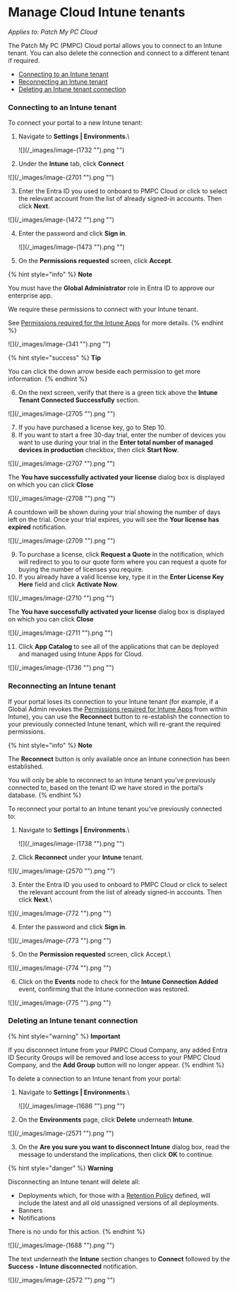 # Manage Cloud Intune tenants

_Applies to: Patch My PC Cloud_

The Patch My PC (PMPC) Cloud portal allows you to connect to an Intune tenant. You can also delete the connection and connect to a different tenant if required.

* [Connecting to an Intune tenant](manage-cloud-intune-tenants.md#connecting-to-an-intune-tenant)
* [Reconnecting an Intune tenant](manage-cloud-intune-tenants.md#reconnecting-an-intune-tenant)
* [Deleting an Intune tenant connection](manage-cloud-intune-tenants.md#deleting-an-intune-tenant-connection)

### Connecting to an Intune tenant

To connect your portal to a new Intune tenant:

1.  Navigate to **Settings | Environments**.\\

    !\[]\(/\_images/image-(1732 "").png "")
2. Under the **Intune** tab, click **Connect**

!\[]\(/\_images/image-(2701 "").png "")

3. Enter the Entra ID you used to onboard to PMPC Cloud or click to select the relevant account from the list of already signed-in accounts. Then click **Next**.

!\[]\(/\_images/image-(1472 "").png "")

4.  Enter the password and click **Sign in**.

    !\[]\(/\_images/image-(1473 "").png "")
5. On the **Permissions requested** screen, click **Accept**.

{% hint style="info" %}
**Note**

You must have the **Global Administrator** role in Entra ID to approve our enterprise app.

We require these permissions to connect with your Intune tenant.

See [Permissions required for the Intune Apps](../../cloud-reference/cloud-permissions-reference/permissions-required-for-intune-apps.md) for more details.
{% endhint %}

!\[]\(/\_images/image-(341 "").png "")

{% hint style="success" %}
**Tip**

You can click the down arrow beside each permission to get more information.
{% endhint %}

6. On the next screen, verify that there is a green tick above the **Intune Tenant Connected Successfully** section.

!\[]\(/\_images/image-(2705 "").png "")

7. If you have purchased a license key, go to Step 10.
8. If you want to start a free 30-day trial, enter the number of devices you want to use during your trial in the **Enter total number of managed devices in production** checkbox, then click **Start Now**.

!\[]\(/\_images/image-(2707 "").png "")

The **You have successfully activated your license** dialog box is displayed on which you can click **Close**

!\[]\(/\_images/image-(2708 "").png "")

A countdown will be shown during your trial showing the number of days left on the trial. Once your trial expires, you will see the **Your license has expired** notification.

!\[]\(/\_images/image-(2709 "").png "")

9. To purchase a license, click **Request a Quote** in the notification, which will redirect to you to our quote form where you can request a quote for buying the number of licenses you require.
10. If you already have a valid license key, type it in the **Enter License Key Here** field and click **Activate Now**.

!\[]\(/\_images/image-(2710 "").png "")

The **You have successfully activated your license** dialog box is displayed on which you can click **Close**

!\[]\(/\_images/image-(2711 "").png "")

11. Click **App Catalog** to see all of the applications that can be deployed and managed using Intune Apps for Cloud.

!\[]\(/\_images/image-(1736 "").png "")

### Reconnecting an Intune tenant

If your portal loses its connection to your Intune tenant (for example, if a Global Admin revokes the [Permissions required for Intune Apps](../../cloud-reference/cloud-permissions-reference/permissions-required-for-intune-apps.md) from within Intune), you can use the **Reconnect** button to re-establish the connection to your previously connected Intune tenant, which will re-grant the required permissions.

{% hint style="info" %}
**Note**

The **Reconnect** button is only available once an Intune connection has been established.

You will only be able to reconnect to an Intune tenant you’ve previously connected to, based on the tenant ID we have stored in the portal’s database.
{% endhint %}

To reconnect your portal to an Intune tenant you’ve previously connected to:

1.  Navigate to **Settings | Environments**.\\

    !\[]\(/\_images/image-(1738 "").png "")
2. Click **Reconnect** under your **Intune** tenant.

!\[]\(/\_images/image-(2570 "").png "")

3. Enter the Entra ID you used to onboard to PMPC Cloud or click to select the relevant account from the list of already signed-in accounts. Then click **Next**.\\

!\[]\(/\_images/image-(772 "").png "")

4. Enter the password and click **Sign in**.

!\[]\(/\_images/image-(773 "").png "")

5. On the **Permission requested** screen, click Accept.\\

!\[]\(/\_images/image-(774 "").png "")

6. Click on the **Events** node to check for the **Intune Connection Added** event, confirming that the Intune connection was restored.

!\[]\(/\_images/image-(775 "").png "")

### Deleting an Intune tenant connection

{% hint style="warning" %}
**Important**

If you disconnect Intune from your PMPC Cloud Company, any added Entra ID Security Groups will be removed and lose access to your PMPC Cloud Company, and the **Add Group** button will no longer appear.
{% endhint %}

To delete a connection to an Intune tenant from your portal:

1.  Navigate to **Settings | Environments**.\\

    !\[]\(/\_images/image-(1686 "").png "")
2. On the **Environments** page, click **Delete** underneath **Intune**.

!\[]\(/\_images/image-(2571 "").png "")

3. On the **Are you sure you want to disconnect Intune** dialog box, read the message to understand the implications, then click **OK** to continue.

{% hint style="danger" %}
**Warning**

Disconnecting an Intune tenant will delete all:

* Deployments which, for those with a [Retention Policy](../../cloud-deployments/deploying-an-app-using-cloud/cloud-configurations-deployment-tab/retention-policy-deployments.md) defined, will include the latest and all old unassigned versions of all deployments.
* Banners
* Notifications

There is no undo for this action.
{% endhint %}

!\[]\(/\_images/image-(1688 "").png "")

The text underneath the **Intune** section changes to **Connect** followed by the **Success - Intune disconnected** notification.

!\[]\(/\_images/image-(2572 "").png "")
